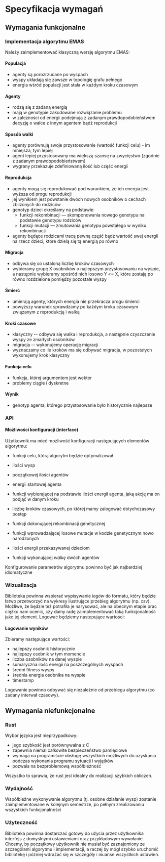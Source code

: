 # Specyfikacja wymagań
## Wymagania funkcjonalne
### Implementacja algorytmu EMAS
Należy zaimplementować klasyczną wersję algorytmu EMAS:
#### Populacja
   * agenty są porozrzucane po wyspach
   * wyspy układają się zawsze w topologię grafu pełnego
   * energia wśród populacji jest stała w każdym kroku czasowym
#### Agenty
   * rodzą się z zadaną energią
   * mają w genotypie zakodowane rozwiązanie problemu
   * w zależności od energii podejmują z zadanym prawdopodobieństwem decyzję o walce z innym agentem bądź reprodukcji
#### Sposób walki 
   * agenty porównują swoje przystosowanie (wartość funkcji celu) - im mniejsza, tym lepiej
   * agent lepiej przystosowany ma większą szansę na zwycięstwo (zgodnie z zadanym prawdopodobieństwem)
   * wygrany przekazuje zdefiniowaną ilość lub część energii
#### Reprodukcja 
   * agenty mogą się reprodukować pod warunkiem, że ich energia jest wyższa od progu reprodukcji
   * jej wynikiem jest powstanie dwóch nowych osobników o cechach zbliżonych do rodziców
   * genotyp dzieci określamy na podstawie:
       * funkcji rekombinacji — skomponowania nowego genotypu na podstawie genotypu rodziców
       * funkcji mutacji — zmutowania genotypu powstałego w wyniku rekombinacji
   * agenty będące rodzicami tracą pewną część bądź wartość swej energii na rzecz dzieci, które dzielą się tą energią po równo
#### Migracja 
   * odbywa się co ustaloną liczbę kroków czasowych
   * wybieramy grupę X osobników o najlepszym przystosowaniu na wyspie, a następnie wybieramy spośród nich losowo Y <= X, które zostają po równo rozdzielone pomiędzy pozostałe wyspy
#### Śmierć 
   * umierają agenty, których energia nie przekracza progu śmierci
   * powyższy warunek sprawdzamy po każdym kroku czasowym związanym z reprodukcją i walką
#### Kroki czasowe
   * klasyczny -- odbywa się walka i reprodukcja, a następnie czyszczenie wyspy ze zmarłych osobników
   * migracja -- wykonujemy operację migracji
   * wyznaczamy co ile kroków ma się odbywać migracja, w pozostałych wykonujemy krok klasyczny
#### Funkcja celu
   * funkcja, której argumentem jest wektor
   * problemy ciągłe i dyskretne
#### Wynik
   * genotyp agenta, którego przystosowanie było historycznie najlepsze

### API
#### Możliwości konfiguracji (interface)
Użytkownik ma mieć możliwość konfiguracji następujących elementów algorytmu:
 * funkcji celu, którą algorytm będzie optymalizował
 * ilości wysp
 * początkowej ilości agentów
 * energii startowej agenta
 * funkcji wybierającej na podstawie ilości energii agenta, jaką akcję ma on podjąć w danym kroku
 * liczbę kroków czasowych, po której mamy zalogować dotychczasowy postęp

 * funkcji dokonującej rekombinacji genetycznej
 * funkcji wprowadzającej losowe mutacje w kodzie genetycznym nowo narodzonych
 * ilości energii przekazywanej dzieciom

 * funkcji wykonującej _walkę_ dwóch agentów

Konfigurowanie parametrów algorytmu powinno być jak najbardziej idiomatyczne 
### Wizualizacja
Biblioteka powinna wspierać wypisywanie _logów_ do formatu, który będzie łatwo przetworzyć na wykresy ilustrujące przebieg algorytmu (np. csv). Możliwe, że będzie też potrafiła je narysować, ale na obecnym etapie prac ciężko nam ocenić, czy damy radę zaimplementować taką funkcjonalność jako jej element. Logować będziemy nastepujące wartości:

#### Logowanie wyników
Zbieramy następujące wartości:
 * najlepszy osobnik historycznie
 * najlepszy osobnik w tym momencie
 * liczba osobników na danej wyspie
 * sumaryczna ilość energii na poszczególnych wyspach
 * średni fitness wyspy
 * średnia energia osobnika na wyspie
 * timestamp

Logowanie powinno odbywać się niezależnie od przebiegu algorytmu (co zadany interwał czasowy).

## Wymagania niefunkcjonalne
### Rust
Wybór języka jest nieprzypadkowy:
 * jego szybkość jest porównywalna z C
 * zapewnia niemal całkowite bezpieczeństwo pamięciowe
 * wymaga na programiście obsługę wszystkich możliwych do uzyskania podczas wykonania programu sytuacji i wyjątków
 * pozwala na bezproblemową współbieżność

Wszystko to sprawia, że rust jest idealny do realizacji szybkich obliczeń.
### Wydajność
Współbieżne wykonywanie algorytmu (tj. osobne działanie wysp) zostanie zaimplementowane w kolejnym semestrze, po pełnym zrealizowaniu wszystkich funkcjonalności
### Użyteczność
Biblioteka powinna dostarczać gotowy do użycia przez użytkownika interfejs z domyślnymi ustawieniami oraz przykładowym wywołanie. Chcemy, by początkowy użytkownik nie musiał być zaznajomiony ze szczegółami algorytmu i implementacji, a raczej by mógł szybko uruchomić bibliotekę i później wdrażać się w szczegóły i niuanse wszystkich ustawień.
